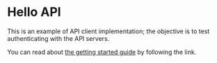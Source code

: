 # Hello API

This is an example of API client implementation; the objective is to test authenticating with the API servers.

You can read about [the getting started guide](../../docs/guides.md) by following the link.
